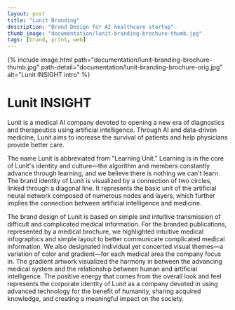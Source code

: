 ```yaml
---
layout: post
title: "Lunit Branding"
description: "Brand Design for AI healthcare startup"
thumb_image: "documentation/lunit-branding-brochure-thumb.jpg"
tags: [brand, print, web]
---
```


{% include image.html path="documentation/lunit-branding-brochure-thumb.jpg" path-detail="documentation/lunit-branding-brochure-orig.jpg" alt="Lunit INSIGHT intro" %}



# Lunit INSIGHT



Lunit is a medical AI company devoted to opening a new era of diagnostics and therapeutics using artificial intelligence. Through AI and data-driven medicine, Lunit aims to increase the survival of patients and help physicians provide better care.




The name Lunit is abbreviated from "Learning Unit." Learning is in the core of Lunit's identity and culture—the algorithm and members constantly advance through learning, and we believe there is nothing we can't learn.
The brand identity of Lunit is visualized by a connection of two circles, linked through a diagonal line. It represents the basic unit of the artificial neural network composed of numerous nodes and layers, which further implies the connection between artificial intelligence and medicine.




The brand design of Lunit is based on simple and intuitive transmission of difficult and complicated medical information. For the branded publications, represented by a medical brochure, we highlighted intuitive medical infographics and simple layout to better communicate complicated medical information. We also designated individual yet concerted visual themes—a variation of color and gradient—for each medical area the company focus in.
The gradient artwork visualized the harmony in between the advancing medical system and the relationship between human and artificial intelligence. The positive energy that comes from the overall look and feel represents the corporate identity of Lunit as a company devoted in using advanced technology for the benefit of humanity, sharing acquired knowledge, and creating a meaningful impact on the society.
